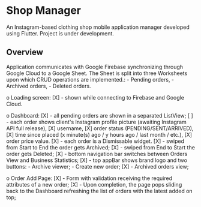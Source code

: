 # Shop Manager

An Instagram-based clothing shop mobile application manager developed using Flutter.
Project is under development.

## Overview
  
  Application communicates with Google Firebase synchronizing through Google Cloud to a Google Sheet.
  The Sheet is split into three Worksheets upon which CRUD operations are implemented.:
    - Pending orders,
    - Archived orders,
    - Deleted orders.

o Loading screen:
  [X] - shown while connecting to Firebase and Google Cloud. 
  
o Dashboard: 
  [X] - all pending orders are shown in a separated ListView;
  [ ] - each order shows client's Instagram profile picture (awaiting Instagram API full release),
  [X]                             username, 
  [X]                             order status (PENDING/SENT/ARRIVED),
  [X]                             time since placed (x minute(s) ago / y hours ago / last month / etc.),
  [X]                             order price value.
  [X] - each order is a Dismissable widget.
  [X] - swiped from Start to End the order gets Archived; 
  [X] - swiped from End to Start the order gets Deleted;
  [X] - bottom navigation bar switches between Orders View and Business Statistics;
  [X] - top appBar shows brand logo and two buttons: 
            - Archive viewer;
            - Create new order;
  [X] - Archived orders view; 
  
o Order Add Page:
  [X] - Form with validation receiving the required attributes of a new order;
  [X] - Upon completion, the page pops sliding back to the Dashboard refreshing the list of orders with the latest added on top;
